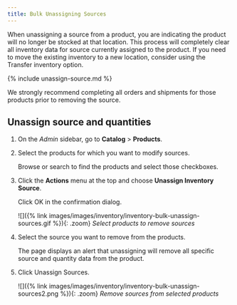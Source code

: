 ```yaml
---
title: Bulk Unassigning Sources
---
```


When unassigning a source from a product, you are indicating the product will no longer be stocked at that location. This process will completely clear all inventory data for source currently assigned to the product. If you need to move the existing inventory to a new location, consider using the Transfer inventory option.

{% include unassign-source.md %}

We strongly recommend completing all orders and shipments for those products prior to removing the source.

## Unassign source and quantities

1. On the _Admin_ sidebar, go to **Catalog** > **Products**.

1. Select the products for which you want to modify sources.

   Browse or search to find the products and select those checkboxes.

1. Click the **Actions** menu at the top and choose **Unassign Inventory Source**.

    Click <span class="btn">OK</span> in the confirmation dialog.

    ![]({% link images/images/inventory/inventory-bulk-unassign-sources.gif %}){: .zoom}
    _Select products to remove sources_

1. Select the source you want to remove from the products.

   The page displays an alert that unassigning will remove all specific source and quantity data from the product.

1. Click <span class="btn">Unassign Sources</span>.

    ![]({% link images/images/inventory/inventory-bulk-unassign-sources2.png %}){: .zoom}
    _Remove sources from selected products_
